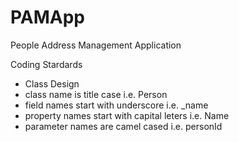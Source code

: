 # PAMApp
People Address Management Application

Coding Stardards
 - Class Design
 - class name is title case i.e. Person
 - field names start with underscore i.e. _name
 - property names start with capital leters i.e. Name
 - parameter names are camel cased i.e. personId
 
